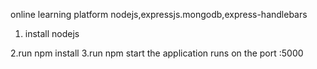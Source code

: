 online learning platform 
nodejs,expressjs.mongodb,express-handlebars


1. install nodejs 



2.run npm install
3.run npm start 
the application runs on the port :5000


